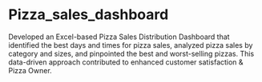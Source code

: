 # Pizza_sales_dashboard
Developed an Excel-based Pizza Sales Distribution Dashboard that identified the best days and times for pizza sales, analyzed pizza sales by category and sizes, and pinpointed the best and worst-selling pizzas. This data-driven approach contributed to enhanced customer satisfaction &amp; Pizza Owner.
